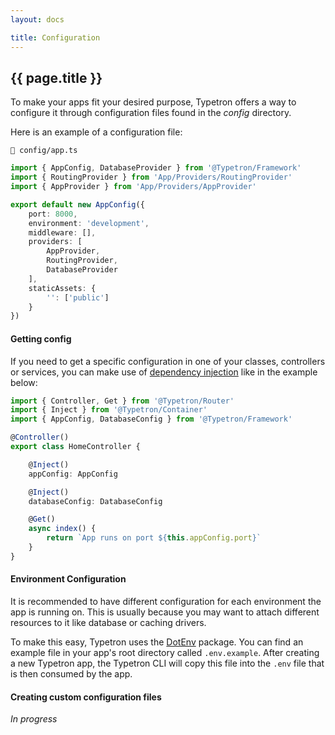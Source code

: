```yaml
---
layout: docs

title: Configuration
---
```


## {{ page.title }}

To make your apps fit your desired purpose, Typetron offers a way to configure it through configuration files found in
the _config_ directory.

Here is an example of a configuration file:

```file-path
📁 config/app.ts
```

```ts
import { AppConfig, DatabaseProvider } from '@Typetron/Framework'
import { RoutingProvider } from 'App/Providers/RoutingProvider'
import { AppProvider } from 'App/Providers/AppProvider'

export default new AppConfig({
    port: 8000,
    environment: 'development',
    middleware: [],
    providers: [
        AppProvider,
        RoutingProvider,
        DatabaseProvider
    ],
    staticAssets: {
        '': ['public']
    }
})
```

#### Getting config

If you need to get a specific configuration in one of your classes, controllers or services, you can make use of
[dependency injection](/docs/container.md) like in the example below:

```ts
import { Controller, Get } from '@Typetron/Router'
import { Inject } from '@Typetron/Container'
import { AppConfig, DatabaseConfig } from '@Typetron/Framework'

@Controller()
export class HomeController {

    @Inject()
    appConfig: AppConfig

    @Inject()
    databaseConfig: DatabaseConfig

    @Get()
    async index() {
        return `App runs on port ${this.appConfig.port}`
    }
}
```

#### Environment Configuration
It is recommended to have different configuration for each environment the app is running on. This is usually because
you may want to attach different resources to it like database or caching drivers.

To make this easy, Typetron uses the [DotEnv](https://github.com/motdotla/dotenv) package. You can find an example
file in your app's root directory called `.env.example`. After creating a new Typetron app, the Typetron CLI will copy
this file into the `.env` file that is then consumed by the app.

#### Creating custom configuration files

_In progress_
